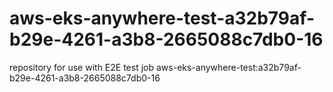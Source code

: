 # aws-eks-anywhere-test-a32b79af-b29e-4261-a3b8-2665088c7db0-16
repository for use with E2E test job aws-eks-anywhere-test:a32b79af-b29e-4261-a3b8-2665088c7db0-16
